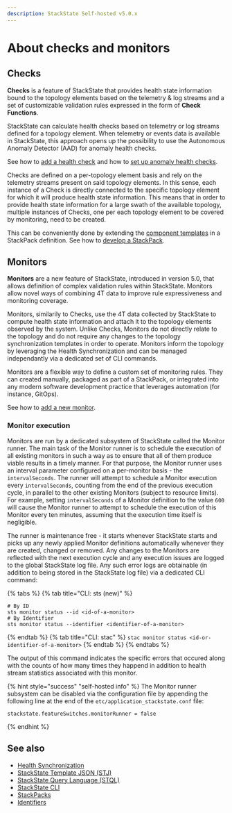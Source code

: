 ```yaml
---
description: StackState Self-hosted v5.0.x
---
```


# About checks and monitors

## Checks

**Checks** is a feature of StackState that provides health state information bound to the topology elements based on the telemetry & log streams and a set of customizable validation rules expressed in the form of **Check Functions**.

StackState can calculate health checks based on telemetry or log streams defined for a topology element. When telemetry or events data is available in StackState, this approach opens up the possibility to use the Autonomous Anomaly Detector \(AAD\) for anomaly health checks.

See how to [add a health check](./add-a-health-check.md) and how to [set up anomaly health checks](./anomaly-health-checks.md).

Checks are defined on a per-topology element basis and rely on the telemetry streams present on said topology elements. In this sense, each instance of a Check is directly connected to the specific topology element for which it will produce health state information. This means that in order to provide health state information for a large swath of the available topology, multiple instances of Checks, one per each topology element to be covered by monitoring, need to be created.

This can be conveniently done by extending the [component templates](../../develop/developer-guides/custom-functions/template-functions.md) in a StackPack definition. See how to [develop a StackPack](../../develop/developer-guides/stackpack/README.md).

## Monitors
**Monitors** are a new feature of StackState, introduced in version 5.0, that allows definition of complex validation rules within StackState. Monitors allow novel ways of combining 4T data to improve rule expressiveness and monitoring coverage.

Monitors, similarily to Checks, use the 4T data collected by StackState to compute health state information and attach it to the topology elements observed by the system. Unlike Checks, Monitors do not directly relate to the topology and do not require any changes to the topology synchronization templates in order to operate. Monitors inform the topology by leveraging the Health Synchronization and can be managed independantly via a dedicated set of CLI commands.

Monitors are a flexible way to define a custom set of monitoring rules. They can created manually, packaged as part of a StackPack, or integrated into any modern software development practice that leverages automation (for instance, GitOps).

See how to [add a new monitor](./add-a-monitor.md).

### Monitor execution
Monitors are run by a dedicated subsystem of StackState called the Monitor runner. The main task of the Monitor runner is to schedule the execution of all existing monitors in such a way as to ensure that all of them produce viable results in a timely manner.
For that purpose, the Monitor runner uses an interval parameter configured on a per-monitor basis - the `intervalSeconds`. The runner will attempt to schedule a Monitor execution every `intervalSeconds`, counting from the end of the previous execution cycle, in parallel to the other existing Monitors (subject to resource limits). For example, setting `intervalSeconds` of a Monitor definition to the value `600` will cause the Monitor runner to attempt to schedule the execution of this Monitor every ten minutes, assuming that the execution time itself is negligible.

The runner is maintenance free - it starts whenever StackState starts and picks up any newly applied Monitor definitions automatically whenever they are created, changed or removed. Any changes to the Monitors are reflected with the next execution cycle and any execution issues are logged to the global StackState log file. Any such error logs are obtainable (in addition to being stored in the StackState log file) via a dedicated CLI command:

{% tabs %}
{% tab title="CLI: sts (new)" %}
```
# By ID
sts monitor status --id <id-of-a-monitor>
# By Identifier
sts monitor status --identifier <identifier-of-a-monitor>
```
{% endtab %}
{% tab title="CLI: stac" %}
`stac monitor status <id-or-identifier-of-a-monitor>`
{% endtab %}
{% endtabs %}

The output of this command indicates the specific errors that occured along with the counts of how many times they happend in addition to health stream statistics associated with this monitor.

{% hint style="success" "self-hosted info" %}
The Monitor runner subsystem can be disabled via the configuration file by appending the following line at the end of the `etc/application_stackstate.conf` file:

`stackstate.featureSwitches.monitorRunner = false`

{% endhint %}

## See also
* [Health Synchronization](../../configure/health/health-synchronization)
* [StackState Template JSON \(STJ\)](../../develop/reference/stj/README.md)
* [StackState Query Language \(STQL\)](../../develop/reference/stql_reference.md)
* [StackState CLI](../../setup/cli-install.md)
* [StackPacks](../../stackpacks/about-stackpacks.md)
* [Identifiers](../../configure/topology/identifiers.md)
